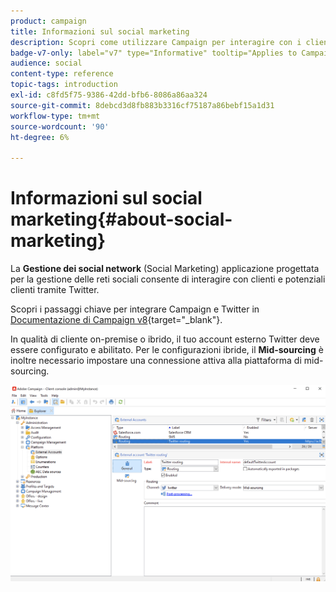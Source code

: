 ```yaml
---
product: campaign
title: Informazioni sul social marketing
description: Scopri come utilizzare Campaign per interagire con i clienti tramite Twitter
badge-v7-only: label="v7" type="Informative" tooltip="Applies to Campaign Classic v7 only"
audience: social
content-type: reference
topic-tags: introduction
exl-id: c8fd5f75-9386-42dd-bfb6-8086a86aa324
source-git-commit: 8debcd3d8fb883b3316cf75187a86bebf15a1d31
workflow-type: tm+mt
source-wordcount: '90'
ht-degree: 6%

---
```


# Informazioni sul social marketing{#about-social-marketing}



La **Gestione dei social network** (Social Marketing) applicazione progettata per la gestione delle reti sociali consente di interagire con clienti e potenziali clienti tramite Twitter.

Scopri i passaggi chiave per integrare Campaign e Twitter in [Documentazione di Campaign v8](https://experienceleague.adobe.com/docs/campaign/campaign-v8/connect/ac-tw.html){target="_blank"}.

In qualità di cliente on-premise o ibrido, il tuo account esterno Twitter deve essere configurato e abilitato. Per le configurazioni ibride, il **Mid-sourcing** è inoltre necessario impostare una connessione attiva alla piattaforma di mid-sourcing.

![](assets/tw-external-account.png)
